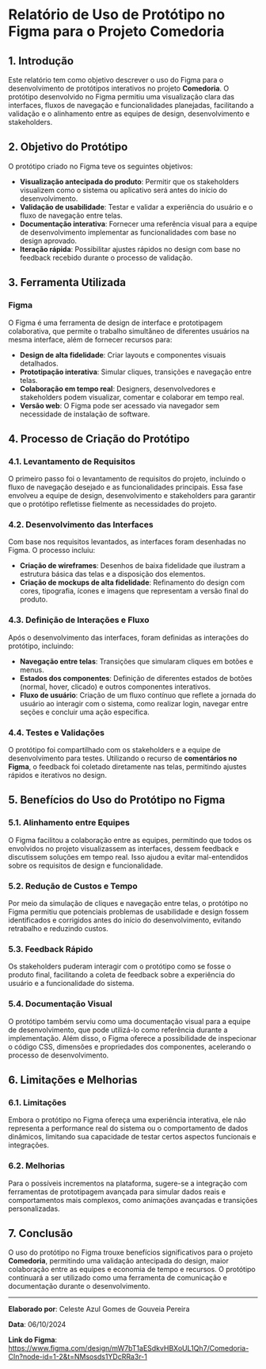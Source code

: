 # Relatório de Uso de Protótipo no Figma para o Projeto Comedoria

## 1. Introdução

Este relatório tem como objetivo descrever o uso do Figma para o desenvolvimento de protótipos interativos no projeto **Comedoria**. O protótipo desenvolvido no Figma permitiu uma visualização clara das interfaces, fluxos de navegação e funcionalidades planejadas, facilitando a validação e o alinhamento entre as equipes de design, desenvolvimento e stakeholders.

## 2. Objetivo do Protótipo

O protótipo criado no Figma teve os seguintes objetivos:

- **Visualização antecipada do produto**: Permitir que os stakeholders visualizem como o sistema ou aplicativo será antes do início do desenvolvimento.
- **Validação de usabilidade**: Testar e validar a experiência do usuário e o fluxo de navegação entre telas.
- **Documentação interativa**: Fornecer uma referência visual para a equipe de desenvolvimento implementar as funcionalidades com base no design aprovado.
- **Iteração rápida**: Possibilitar ajustes rápidos no design com base no feedback recebido durante o processo de validação.

## 3. Ferramenta Utilizada

### Figma

O Figma é uma ferramenta de design de interface e prototipagem colaborativa, que permite o trabalho simultâneo de diferentes usuários na mesma interface, além de fornecer recursos para:

- **Design de alta fidelidade**: Criar layouts e componentes visuais detalhados.
- **Prototipação interativa**: Simular cliques, transições e navegação entre telas.
- **Colaboração em tempo real**: Designers, desenvolvedores e stakeholders podem visualizar, comentar e colaborar em tempo real.
- **Versão web**: O Figma pode ser acessado via navegador sem necessidade de instalação de software.

## 4. Processo de Criação do Protótipo

### 4.1. Levantamento de Requisitos

O primeiro passo foi o levantamento de requisitos do projeto, incluindo o fluxo de navegação desejado e as funcionalidades principais. Essa fase envolveu a equipe de design, desenvolvimento e stakeholders para garantir que o protótipo refletisse fielmente as necessidades do projeto.

### 4.2. Desenvolvimento das Interfaces

Com base nos requisitos levantados, as interfaces foram desenhadas no Figma. O processo incluiu:

- **Criação de wireframes**: Desenhos de baixa fidelidade que ilustram a estrutura básica das telas e a disposição dos elementos.
- **Criação de mockups de alta fidelidade**: Refinamento do design com cores, tipografia, ícones e imagens que representam a versão final do produto.

### 4.3. Definição de Interações e Fluxo

Após o desenvolvimento das interfaces, foram definidas as interações do protótipo, incluindo:

- **Navegação entre telas**: Transições que simularam cliques em botões e menus.
- **Estados dos componentes**: Definição de diferentes estados de botões (normal, hover, clicado) e outros componentes interativos.
- **Fluxo de usuário**: Criação de um fluxo contínuo que reflete a jornada do usuário ao interagir com o sistema, como realizar login, navegar entre seções e concluir uma ação específica.

### 4.4. Testes e Validações

O protótipo foi compartilhado com os stakeholders e a equipe de desenvolvimento para testes. Utilizando o recurso de **comentários no Figma**, o feedback foi coletado diretamente nas telas, permitindo ajustes rápidos e iterativos no design.

## 5. Benefícios do Uso do Protótipo no Figma

### 5.1. Alinhamento entre Equipes

O Figma facilitou a colaboração entre as equipes, permitindo que todos os envolvidos no projeto visualizassem as interfaces, dessem feedback e discutissem soluções em tempo real. Isso ajudou a evitar mal-entendidos sobre os requisitos de design e funcionalidade.

### 5.2. Redução de Custos e Tempo

Por meio da simulação de cliques e navegação entre telas, o protótipo no Figma permitiu que potenciais problemas de usabilidade e design fossem identificados e corrigidos antes do início do desenvolvimento, evitando retrabalho e reduzindo custos.

### 5.3. Feedback Rápido

Os stakeholders puderam interagir com o protótipo como se fosse o produto final, facilitando a coleta de feedback sobre a experiência do usuário e a funcionalidade do sistema.

### 5.4. Documentação Visual

O protótipo também serviu como uma documentação visual para a equipe de desenvolvimento, que pode utilizá-lo como referência durante a implementação. Além disso, o Figma oferece a possibilidade de inspecionar o código CSS, dimensões e propriedades dos componentes, acelerando o processo de desenvolvimento.

## 6. Limitações e Melhorias

### 6.1. Limitações

Embora o protótipo no Figma ofereça uma experiência interativa, ele não representa a performance real do sistema ou o comportamento de dados dinâmicos, limitando sua capacidade de testar certos aspectos funcionais e integrações.

### 6.2. Melhorias

Para o possíveis incrementos na plataforma, sugere-se a integração com ferramentas de prototipagem avançada para simular dados reais e comportamentos mais complexos, como animações avançadas e transições personalizadas.

## 7. Conclusão

O uso do protótipo no Figma trouxe benefícios significativos para o projeto **Comedoria**, permitindo uma validação antecipada do design, maior colaboração entre as equipes e economia de tempo e recursos. O protótipo continuará a ser utilizado como uma ferramenta de comunicação e documentação durante o desenvolvimento.

---

**Elaborado por**: Celeste Azul Gomes de Gouveia Pereira

**Data**: 06/10/2024

**Link do Figma**: https://www.figma.com/design/mW7bT1aESdkvHBXoUL1Qh7/Comedoria-CIn?node-id=1-2&t=NMsosds1YDcRRa3r-1